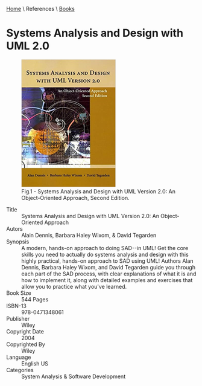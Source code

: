 [Home](../../index.md) \ References \ [Books](list.md)

# Systems Analysis and Design with UML 2.0

<figure>
  <img src="Systems-Analysis-and-Design-with-UML-Version-2-0.png" alt="Systems Analysis and Design with UML Version 2.0: An Object-Oriented Approach, Second Edition" style="width:250px">
  <figcaption>Fig.1 - Systems Analysis and Design with UML Version 2.0: An Object-Oriented Approach, Second Edition.</figcaption>
</figure>


<div itemscope="" itemtype="https://schema.org/Book">
   <meta itemprop="bookFormat" content="EBook/DAISY3"/>
   <meta itemprop="accessibilityFeature" content="largePrint/CSSEnabled"/>
   <meta itemprop="accessibilityFeature" content="highContrast/CSSEnabled"/>
   <meta itemprop="accessibilityFeature" content="resizeText/CSSEnabled"/>
   <meta itemprop="accessibilityFeature" content="displayTransformability"/>
   <meta itemprop="accessibilityFeature" content="longDescription"/>
   <meta itemprop="accessibilityFeature" content="alternativeText"/>
   <meta itemprop="accessibilityControl" content="fullKeyboardControl"/>
   <meta itemprop="accessibilityControl" content="fullMouseControl"/>
   <meta itemprop="accessibilityHazard" content="noFlashingHazard"/>
   <meta itemprop="accessibilityHazard" content="noMotionSimulationHazard"/>
   <meta itemprop="accessibilityHazard" content="noSoundHazard"/>
   <meta itemprop="accessibilityAPI" content="ARIA"/>

   <dl>
      <dt>Title</dt>
      <dd itemprop="name">Systems Analysis and Design with UML Version 2.0: An Object-Oriented Approach</dd>
	  <dt>Autors</dt>
	  <dd itemprop="author" itemtype="https://schema.org/Person" itemscope=""><span itemprop="name">Alain Dennis</span>, <span itemprop="name">Barbara Haley Wixom</span>, & <span itemprop="name">David Tegarden</span></dd>
      <dt>Synopsis</dt>
      <dd itemprop="description">A modern, hands-on approach to doing SAD--in UML! Get the core skills you need to actually do systems analysis and design with this highly practical, hands-on approach to SAD using UML! Authors Alan Dennis, Barbara Haley Wixom, and David Tegarden guide you through each part of the SAD process, with clear explanations of what it is and how to implement it, along with detailed examples and exercises that allow you to practice what you've learned.</dd>
      <dt>Book Size</dt>
      <dd><span itemprop="numberOfPages">544</span> Pages</dd>
      <dt>ISBN-13</dt>
      <dd itemprop="isbn">978-0471348061</dd>
      <dt>Publisher</dt>
      <dd itemprop="publisher" itemtype="https://schema.org/Organization" itemscope=""><span itemprop="name">Wiley</span></dd>
      <dt>Copyright Date</dt>
      <dd itemprop="copyrightYear">2004</dd>
      <dt>Copyrighted By</dt>
      <dd itemprop="copyrightHolder" itemtype="https://schema.org/Organization" itemscope=""><span itemprop="name">Wiley</span></dd>
      <dt>Language</dt>
      <dd><meta itemprop="inLanguage" content="en-US"/>English US</dd>
      <dt>Categories</dt>
      <dd><span itemprop="genre">System Analysis</span> & <span itemprop="genre">Software Development</span></dd>
   </dl>
</div>
